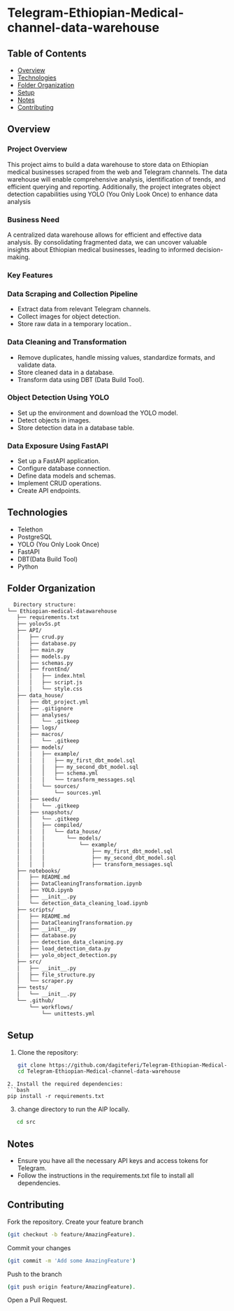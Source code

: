 # Telegram-Ethiopian-Medical-channel-data-warehouse

## Table of Contents
- [Overview](#overview)
- [Technologies](#technologies)
- [Folder Organization](#folder-organization)
- [Setup](#setup)
- [Notes](#notes)
- [Contributing](#contributing)


## Overview
### Project Overview
This project aims to build a data warehouse to store data on Ethiopian medical businesses scraped from the web and Telegram channels. The data warehouse will enable comprehensive analysis, identification of trends, and efficient querying and reporting. Additionally, the project integrates object detection capabilities using YOLO (You Only Look Once) to enhance data analysis
### Business Need
A centralized data warehouse allows for efficient and effective data analysis. By consolidating fragmented data, we can uncover valuable insights about Ethiopian medical businesses, leading to informed decision-making.

### Key Features
### Data Scraping and Collection Pipeline

- Extract data from relevant Telegram channels.
- Collect images for object detection.
- Store raw data in a temporary location..

### Data Cleaning and Transformation

- Remove duplicates, handle missing values, standardize formats, and validate data.
- Store cleaned data in a database.
- Transform data using DBT (Data Build Tool).

### Object Detection Using YOLO

- Set up the environment and download the YOLO model.
- Detect objects in images.
- Store detection data in a database table.

### Data Exposure Using FastAPI

- Set up a FastAPI application.
- Configure database connection.
- Define data models and schemas.
- Implement CRUD operations.
- Create API endpoints.

## Technologies
- Telethon
- PostgreSQL
- YOLO (You Only Look Once)
- FastAPI
- DBT(Data Build Tool)
- Python

## Folder Organization
 ```bash
   Directory structure:
└── Ethiopian-medical-datawarehouse
    ├── requirements.txt
    ├── yolov5s.pt
    ├── API/
    │   ├── crud.py
    │   ├── database.py
    │   ├── main.py
    │   ├── models.py
    │   ├── schemas.py
    │   ├── frontEnd/
    │   │   ├── index.html
    │   │   ├── script.js
    │   │   └── style.css
    ├── data_house/
    │   ├── dbt_project.yml
    │   ├── .gitignore
    │   ├── analyses/
    │   │   └── .gitkeep
    │   ├── logs/
    │   ├── macros/
    │   │   └── .gitkeep
    │   ├── models/
    │   │   ├── example/
    │   │   │   ├── my_first_dbt_model.sql
    │   │   │   ├── my_second_dbt_model.sql
    │   │   │   ├── schema.yml
    │   │   │   └── transform_messages.sql
    │   │   └── sources/
    │   │       └── sources.yml
    │   ├── seeds/
    │   │   └── .gitkeep
    │   ├── snapshots/
    │   │   └── .gitkeep
    │   │   ├── compiled/
    │   │   │   └── data_house/
    │   │   │       └── models/
    │   │   │           └── example/
    │   │   │               ├── my_first_dbt_model.sql
    │   │   │               ├── my_second_dbt_model.sql
    │   │   │               ├── transform_messages.sql  
    ├── notebooks/
    │   ├── README.md
    │   ├── DataCleaningTransformation.ipynb
    │   ├── YOLO.ipynb
    │   ├── __init__.py
    │   └── detection_data_cleaning_load.ipynb
    ├── scripts/
    │   ├── README.md
    │   ├── DataCleaningTransformation.py
    │   ├── __init__.py
    │   ├── database.py
    │   ├── detection_data_cleaning.py
    │   ├── load_detection_data.py
    │   ├── yolo_object_detection.py
    ├── src/
    │   ├── __init__.py
    │   ├── file_structure.py
    │   └── scraper.py
    ├── tests/
    │   └── __init__.py
    └── .github/
        └── workflows/
            └── unittests.yml

```


## Setup
1. Clone the repository:
   ```bash
   git clone https://github.com/dagiteferi/Telegram-Ethiopian-Medical-channel-data-warehouse.git
   cd Telegram-Ethiopian-Medical-channel-data-warehouse
```
2. Install the required dependencies:
```bash
pip install -r requirements.txt
```
3. change directory to run the AIP locally.
```bash
   cd src
```
## Notes
- Ensure you have all the necessary API keys and access tokens for Telegram.
- Follow the instructions in the requirements.txt file to install all dependencies.

## Contributing
Fork the repository.
Create your feature branch 
```bash
(git checkout -b feature/AmazingFeature).
```
Commit your changes 
```bash
(git commit -m 'Add some AmazingFeature')
```
Push to the branch 
```bash
(git push origin feature/AmazingFeature).
```





Open a Pull Request.
